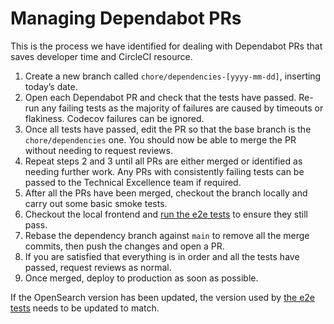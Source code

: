 # Managing Dependabot PRs

This is the process we have identified for dealing with Dependabot PRs that saves developer time and CircleCI resource.

1. Create a new branch called `chore/dependencies-[yyyy-mm-dd]`, inserting today’s date.
2. Open each Dependabot PR and check that the tests have passed. Re-run any failing tests as the majority of failures are caused by timeouts or flakiness. Codecov failures can be ignored.
3. Once all tests have passed, edit the PR so that the base branch is the `chore/dependencies` one. You should now be able to merge the PR without needing to request reviews.
4. Repeat steps 2 and 3 until all PRs are either merged or identified as needing further work. Any PRs with consistently failing tests can be passed to the Technical Excellence team if required.
5. After all the PRs have been merged, checkout the branch locally and carry out some basic smoke tests.
6. Checkout the local frontend and [run the e2e tests](https://github.com/uktrade/data-hub-frontend/blob/main/docs/Running%20tests.md#e2e-tests) to ensure they still pass.
7. Rebase the dependency branch against `main` to remove all the merge commits, then push the changes and open a PR.
8. If you are satisfied that everything is in order and all the tests have passed, request reviews as normal.
9. Once merged, deploy to production as soon as possible.

If the OpenSearch version has been updated, the version used by [the e2e tests](https://github.com/uktrade/data-hub-frontend/blob/main/docker-compose.e2e.backend.yml#L48) needs to be updated to match.
